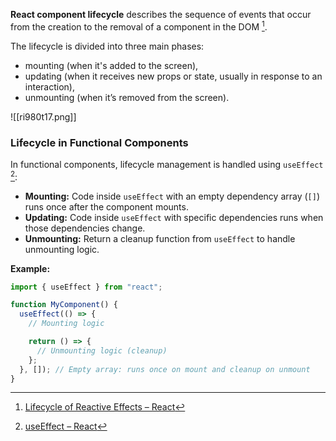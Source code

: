 **React component lifecycle** describes the sequence of events that occur from the creation to the removal of a component in the DOM [^1].

The lifecycle is divided into three main phases:
- mounting (when it's added to the screen),
- updating (when it receives new props or state, usually in response to an interaction),
- unmounting (when it’s removed from the screen).

![[ri980t17.png]]
### Lifecycle in Functional Components

In functional components, lifecycle management is handled using `useEffect` [^2]:

- **Mounting:** Code inside `useEffect` with an empty dependency array (`[]`) runs once after the component mounts.
- **Updating:** Code inside `useEffect` with specific dependencies runs when those dependencies change.
- **Unmounting:** Return a cleanup function from `useEffect` to handle unmounting logic.

**Example:**
```jsx
import { useEffect } from "react";

function MyComponent() {
  useEffect(() => {
    // Mounting logic

    return () => {
      // Unmounting logic (cleanup)
    };
  }, []); // Empty array: runs once on mount and cleanup on unmount
}
```

[^1]: [Lifecycle of Reactive Effects – React](https://react.dev/learn/lifecycle-of-reactive-effects)
[^2]: [useEffect – React](https://react.dev/reference/react/useEffect)